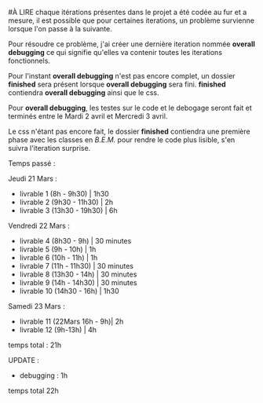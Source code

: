 #­À LIRE
chaque itérations présentes dans le projet a été codée au fur et a mesure, il est possible que pour certaines iterations, un problème survienne lorsque l'on passe à la suivante.

Pour résoudre ce problème, j'ai créer une dernière iteration nommée **overall debugging** ce qui signifie qu'elles va contenir toutes les iterations fonctionnels.

Pour l'instant **overall debugging** n'est pas encore complet, un dossier **finished** sera présent lorsque **overall debugging** sera fini. **finished** contiendra **overall debugging** ainsi que le css.

Pour **overall debugging**, les testes sur le code et le debogage seront fait et terminés entre le Mardi 2 avril et Mercredi 3 avril. 

Le css n'étant pas encore fait, le dossier **finished** contiendra une première phase avec les classes en *B.E.M.* pour rendre le code plus lisible, s'en suivra l'iteration surprise.

Temps passé :

Jeudi 21 Mars : 
 - livrable 1 (8h - 9h30)       |   1h30
 - livrable 2 (9h30 - 11h30)    |   2h
 - livrable 3 (13h30 - 19h30)   |   6h

Vendredi 22 Mars :
 - livrable 4 (8h30 - 9h)       |   30 minutes
 - livrable 5 (9h - 10h)        |   1h
 - livrable 6 (10h - 11h)       |   1h
 - livrable 7 (11h - 11h30)     |   30 minutes
 - livrable 8 (13h30 - 14h)     |   30 minutes
 - livrable 9 (14h - 14h30)     |   30 minutes
 - livrable 10 (14h30 - 16h)    |   1h30

 Samedi 23 Mars :
 - livrable 11 (22Mars 16h - 9h)|   2h
 - livrable 12 (9h-13h)         |   4h

 temps total : 21h

 UPDATE :
 - debugging : 1h

 temps total 22h